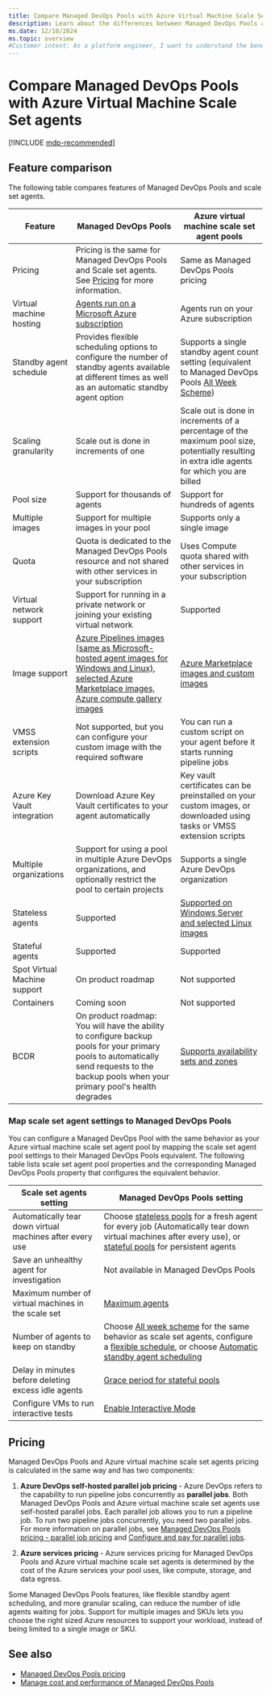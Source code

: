 ```yaml
---
title: Compare Managed DevOps Pools with Azure Virtual Machine Scale Set agents
description: Learn about the differences between Managed DevOps Pools and Azure Virtual Machine Scale Set agents.
ms.date: 12/10/2024
ms.topic: overview
#Customer intent: As a platform engineer, I want to understand the benefits of using Managed DevOps Pools over Azure Virtual Machine Scale Set agents.
---
```


# Compare Managed DevOps Pools with Azure Virtual Machine Scale Set agents

[!INCLUDE [mdp-recommended](./includes/mdp-recommended.md)] 

## Feature comparison

The following table compares features of Managed DevOps Pools and scale set agents.

| Feature | Managed DevOps Pools | Azure virtual machine scale set agent pools |
|---------|----------------------|------------------|
| Pricing | Pricing is the same for Managed DevOps Pools and Scale set agents. See [Pricing](#pricing) for more information. | Same as Managed DevOps Pools pricing |
| Virtual machine hosting | [Agents run on a Microsoft Azure subscription](./architecture-overview.md) | Agents run on your Azure subscription |
| Standby agent schedule | Provides flexible scheduling options to configure the number of standby agents available at different times as well as an automatic standby agent option | Supports a single standby agent count setting (equivalent to Managed DevOps Pools [All Week Scheme](./configure-scaling.md#all-week-scheme)) |
| Scaling granularity | Scale out is done in increments of one | Scale out is done in increments of a percentage of the maximum pool size, potentially resulting in extra idle agents for which you are billed |
| Pool size | Support for thousands of agents | Support for hundreds of agents |
| Multiple images | Support for multiple images in your pool | Supports only a single image |
| Quota | Quota is dedicated to the Managed DevOps Pools resource and not shared with other services in your subscription | Uses Compute quota shared with other services in your subscription |
| Virtual network support | Support for running in a private network or joining your existing virtual network | Supported |
| Image support | [Azure Pipelines images (same as Microsoft-hosted agent images for Windows and Linux)](./configure-images.md#azure-pipelines-images), [selected Azure Marketplace images, Azure compute gallery images](./configure-images.md) | [Azure Marketplace images and custom images](/azure/devops/pipelines/agents/scale-set-agents#create-the-scale-set) |
| VMSS extension scripts | Not supported, but you can configure your custom image with the required software | You can run a custom script on your agent before it starts running pipeline jobs |
| Azure Key Vault integration | Download Azure Key Vault certificates to your agent automatically | Key vault certificates can be preinstalled on your custom images, or downloaded using tasks or VMSS extension scripts |
| Multiple organizations | Support for using a pool in multiple Azure DevOps organizations, and optionally restrict the pool to certain projects | Supports a single Azure DevOps organization |
| Stateless agents | Supported | [Supported on Windows Server and selected Linux images](/azure/devops/pipelines/agents/scale-set-agents#you-check-the-option-to-automatically-tear-down-virtual-machines-after-every-use-for-the-agent-pool-but-you-see-that-the-vms-arent-re-imaging-as-they-should-and-just-pick-up-new-jobs-as-theyre-queued) |
| Stateful agents | Supported | Supported |
| Spot Virtual Machine support | On product roadmap | Not supported |
| Containers | Coming soon | Not supported |
| BCDR | On product roadmap: You will have the ability to configure backup pools for your primary pools to automatically send requests to the backup pools when your primary pool's health degrades | [Supports availability sets and zones](/azure/virtual-machine-scale-sets/virtual-machine-scale-sets-faq#do-scale-sets-work-with-azure-availability-sets-) |

### Map scale set agent settings to Managed DevOps Pools

You can configure a Managed DevOps Pool with the same behavior as your Azure virtual machine scale set agent pool by mapping the scale set agent pool settings to their Managed DevOps Pools equivalent.
The following table lists scale set agent pool properties and the corresponding Managed DevOps Pools property that configures the equivalent behavior. 

| Scale set agents setting | Managed DevOps Pools setting |
|------------------|----------------------|
| Automatically tear down virtual machines after every use | Choose [stateless pools](./configure-scaling.md#stateless-pools) for a fresh agent for every job (Automatically tear down virtual machines after every use), or [stateful pools](./configure-scaling.md#stateful-pools) for persistent agents |
| Save an unhealthy agent for investigation | Not available in Managed DevOps Pools |
| Maximum number of virtual machines in the scale set | [Maximum agents](./configure-pool-settings.md#maximum-agents) |
| Number of agents to keep on standby | Choose [All week scheme](./configure-scaling.md#all-week-scheme) for the same behavior as scale set agents, configure a [flexible schedule](./configure-scaling.md#manual), or choose [Automatic standby agent scheduling](./configure-scaling.md#automatic) |
| Delay in minutes before deleting excess idle agents | [Grace period for stateful pools](./configure-scaling.md#stateful-pools) |
| Configure VMs to run interactive tests | [Enable Interactive Mode](./configure-security.md#configure-interactive-mode) |

## Pricing

Managed DevOps Pools and Azure virtual machine scale set agents pricing is calculated in the same way and has two components: 

1. **Azure DevOps self-hosted parallel job pricing** - Azure DevOps refers to the capability to run pipeline jobs concurrently as **parallel jobs**. Both Managed DevOps Pools and Azure virtual machine scale set agents use self-hosted parallel jobs. Each parallel job allows you to run a pipeline job. To run two pipeline jobs concurrently, you need two parallel jobs. For more information on parallel jobs, see [Managed DevOps Pools pricing - parallel job pricing](./pricing.md#azure-devops-services-parallel-job-pricing) and [Configure and pay for parallel jobs](../pipelines/licensing/concurrent-jobs.md?tabs=self-hosted).

2. **Azure services pricing** - Azure services pricing for Managed DevOps Pools and Azure virtual machine scale set agents is determined by the cost of the Azure services your pool uses, like compute, storage, and data egress.

Some Managed DevOps Pools features, like flexible standby agent scheduling, and more granular scaling, can reduce the number of idle agents waiting for jobs. Support for multiple images and SKUs lets you choose the right sized Azure resources to support your workload, instead of being limited to a single image or SKU.

## See also

* [Managed DevOps Pools pricing](./pricing.md)
* [Manage cost and performance of Managed DevOps Pools](./manage-costs.md)
